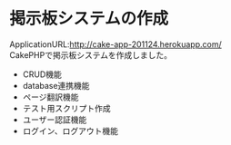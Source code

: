 # 掲示板システムの作成
ApplicationURL:http://cake-app-201124.herokuapp.com/  
CakePHPで掲示板システムを作成しました。
* CRUD機能
* database連携機能
* ページ翻訳機能
* テスト用スクリプト作成
* ユーザー認証機能
* ログイン、ログアウト機能
